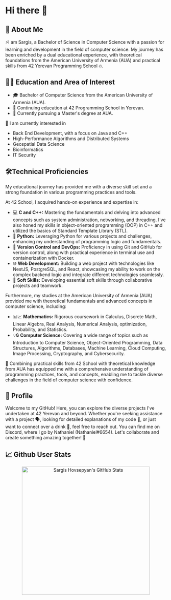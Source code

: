 # Hi there 👋

## 🚀 About Me

⚡I am Sargis, a Bachelor of Science in Computer Science with a passion for learning and development in the field of computer science.
My journey has been enriched by a dual educational experience, with theoretical foundations from the American University of Armenia (AUA) 
and practical skills from 42 Yerevan Programming School 🔥.

## 👨‍🎓 Education and Area of Interest

- 🎓 Bachelor of Computer Science from the American University of Armenia (AUA).
- 🌱 Continuing education at 42 Programming School in Yerevan.
- 🔭 Currently pursuing a Master's degree at AUA.

🎇 I am currently interested in

- Back End Development, with a focus on Java and C++
- High-Performance Algorithms and Distributed Systems
- Geospatial Data Science
- Bioinformatics
- IT Security

## 🛠️Technical Proficiencies

My educational journey has provided me with a diverse skill set and a strong foundation in various programming practices and tools.

At 42 School, I acquired hands-on experience and expertise in:

- 💻 **C and C++:**  Mastering the fundamentals and delving into advanced concepts such as system administration, networking, and threading.
  I've also honed my skills in object-oriented programming (OOP) in C++ and utilized the basics of Standard Template Library (STL). 
- 🐍 **Python:** Leveraging Python for various projects and challenges, enhancing my understanding of programming logic and fundamentals. 
- 🐳 **Version Control and DevOps:** Proficiency in using Git and GitHub for version control, along with practical experience in terminal use
  and containerization with Docker. 
- 🌐 **Web Development:** Building a web project with technologies like NestJS, PostgreSQL, and React, showcasing my ability to work on the
  complex backend logic and integrate different technologies seamlessly.
- 🤝 **Soft Skills:** Developing essential soft skills through collaborative projects and teamwork.

Furthermore, my studies at the American University of Armenia (AUA) provided me with theoretical fundamentals and advanced concepts in computer science, including:

- 📊📈 **Mathematics:** Rigorous coursework in Calculus, Discrete Math, Linear Algebra, Real Analysis, Numerical Analysis, optimization, Probability, and Statistics. 
- 💡🔒 **Computer Science:** Covering a wide range of topics such as Introduction to Computer Science, Object-Oriented Programming, Data Structures, Algorithms, Databases,
  Machine Learning, Cloud Computing, Image Processing, Cryptography, and Cybersecurity. 

🚀 Combining practical skills from 42 School with theoretical knowledge from AUA has equipped me with a comprehensive understanding of programming practices, tools, and concepts,
enabling me to tackle diverse challenges in the field of computer science with confidence. 

## 🙂 Profile

Welcome to my GitHub! Here, you can explore the diverse projects I've undertaken at 42 Yerevan and beyond. Whether you're seeking assistance with a project 🗣️, 
looking for detailed explanations of my code 💬, or just want to connect over a drink 🍻, feel free to reach out. You can find me on Discord, where I go by 
Nathaniel (Nathaniel#6654). Let's collaborate and create something amazing together! 🚀

## 📈 Github User Stats
<p align="center">
  <a href="https://github.com/Sargis-Hovsepyan">
    <img src="https://github-readme-stats.vercel.app/api?username=Sargis-Hovsepyan&count_private=true&show_icons=true&theme=dark" alt="Sargis Hovsepyan's GitHub Stats" width="400" style="margin-bottom: 15px;">
  </a>
</p>

